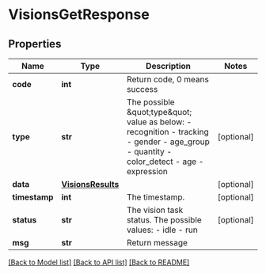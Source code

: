 # VisionsGetResponse

## Properties
Name | Type | Description | Notes
------------ | ------------- | ------------- | -------------
**code** | **int** | Return code, 0 means success | 
**type** | **str** |  The possible \&quot;type\&quot; value as below: - recognition - tracking - gender - age_group - quantity - color_detect - age - expression  | [optional] 
**data** | [**VisionsResults**](VisionsResults.md) |  | [optional] 
**timestamp** | **int** | The timestamp. | [optional] 
**status** | **str** |  The vision task status. The possible values: - idle - run  | [optional] 
**msg** | **str** | Return message | 

[[Back to Model list]](../README.md#documentation-for-models) [[Back to API list]](../README.md#documentation-for-api-endpoints) [[Back to README]](../README.md)


